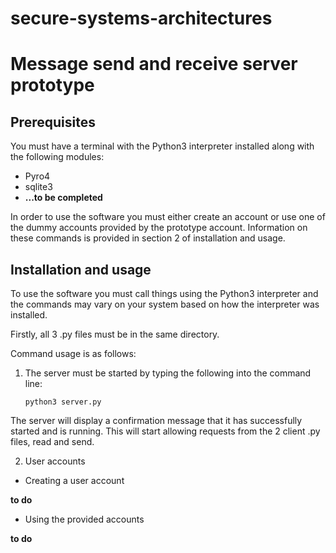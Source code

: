 # secure-systems-architectures
# Message send and receive server prototype

## Prerequisites

You must have a terminal with the Python3 interpreter installed along with the following modules:
 - Pyro4
 - sqlite3
 - **...to be completed**

In order to use the software you must either create an account or use one of the dummy accounts provided by the prototype account. Information on these commands is provided in section 2 of installation and usage.

## Installation and usage

To use the software you must call things using the Python3 interpreter and the commands may vary on your system based on how the interpreter was installed.

Firstly, all 3 .py files must be in the same directory.

Command usage is as follows:

1. The server must be started by typing the following into the command line:

    `python3 server.py`

The server will display a confirmation message that it has successfully started and is running. This will start  allowing requests from the 2 client .py files, read and send.

2. User accounts

- Creating a user account

**to do**

- Using the provided accounts

**to do**
